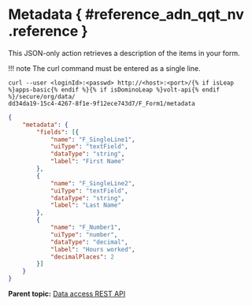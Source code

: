 # Metadata { #reference_adn_qqt_nv .reference }

This JSON-only action retrieves a description of the items in your form.

!!! note
    The curl command must be entered as a single line.

```
curl --user <loginId>:<passwd> http://<host>:<port>/{% if isLeap %}apps-basic{% endif %}{% if isDominoLeap %}volt-api{% endif %}/secure/org/data/
dd34da19-15c4-4267-8f1e-9f12ece743d7/F_Form1/metadata
```

```json
{
	"metadata": {
		"fields": [{
			"name": "F_SingleLine1",
			"uiType": "textField",
			"dataType": "string",
			"label": "First Name"
		},
		{
			"name": "F_SingleLine2",
			"uiType": "textField",
			"dataType": "string",
			"label": "Last Name"
		},
		{
			"name": "F_Number1",
			"uiType": "number",
			"dataType": "decimal",
			"label": "Hours worked",
			"decimalPlaces": 2
		}]
	}
}
```

**Parent topic:** [Data access REST API](ref_data_access_rest_api.md)

